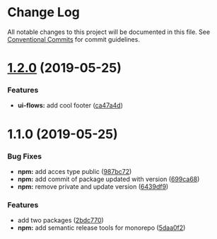 # Change Log

All notable changes to this project will be documented in this file.
See [Conventional Commits](https://conventionalcommits.org) for commit guidelines.

# [1.2.0](https://github.com/forforeach/lerna-poc/compare/@general/ui-flows@1.1.0...@general/ui-flows@1.2.0) (2019-05-25)


### Features

* **ui-flows:** add cool footer ([ca47a4d](https://github.com/forforeach/lerna-poc/commit/ca47a4d))





# 1.1.0 (2019-05-25)


### Bug Fixes

* **npm:** add acces type public ([987bc72](https://github.com/forforeach/lerna-poc/commit/987bc72))
* **npm:** add commit of package updated with version ([699ca68](https://github.com/forforeach/lerna-poc/commit/699ca68))
* **npm:** remove private and update version ([6439df9](https://github.com/forforeach/lerna-poc/commit/6439df9))


### Features

* add two packages ([2bdc770](https://github.com/forforeach/lerna-poc/commit/2bdc770))
* **npm:** add semantic release tools for monorepo ([5daa0f2](https://github.com/forforeach/lerna-poc/commit/5daa0f2))
